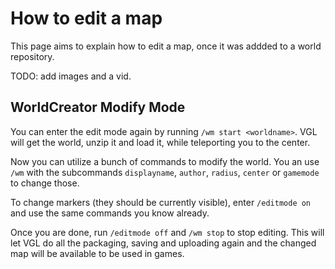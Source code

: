 # How to edit a map

This page aims to explain how to edit a map, once it was addded to a world repository. 

TODO: add images and a vid.

## WorldCreator Modify Mode

You can enter the edit mode again by running `/wm start <worldname>`. VGL will get the world, unzip it and load it, while teleporting you to the center. 
 
Now you can utilize a bunch of commands to modify the world. You an use `/wm` with the subcommands `displayname`, `author`, `radius`, `center` or `gamemode` to change those.  

To change markers (they should be currently visible), enter `/editmode on` and use the same commands you know already.  

Once you are done, run `/editmode off` and `/wm stop` to stop editing. This will let VGL do all the packaging, saving and uploading again and the changed map will be available to be used in games.
